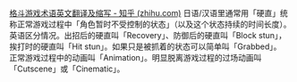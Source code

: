 [格斗游戏术语英文翻译及缩写 - 知乎 (zhihu.com)](https://zhuanlan.zhihu.com/p/598456428)
日语/汉语里通常用「硬直」统称正常游戏过程中「角色暂时不受控制的状态」（以及这个状态持续的时间长度）。 
英语区分情况。出招后的硬直叫「Recovery」、防御后的硬直叫「Block stun」，挨打时的硬直叫「Hit stun」。如果只是被抓着的状态可以简单叫「Grabbed」。 正常游戏过程中的动画叫「Animation」。明显脱离游戏过程的过场动画叫「Cutscene」或「Cinematic」。